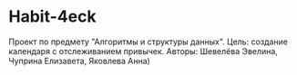 # Habit-4eck
Проект по предмету "Алгоритмы и структуры данных". Цель: создание календаря с отслеживанием привычек. Авторы: Шевелёва Эвелина, Чуприна Елизавета, Яковлева Анна)
